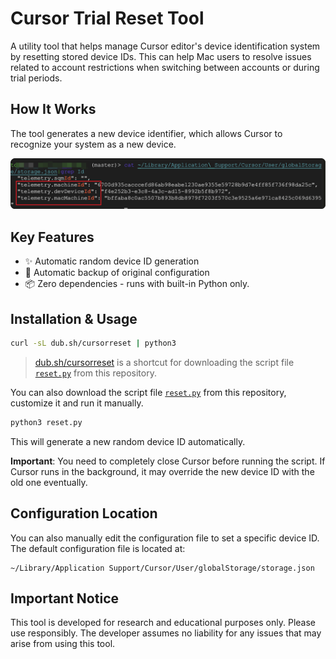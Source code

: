 # Cursor Trial Reset Tool

A utility tool that helps manage Cursor editor's device identification system by resetting stored device IDs. This can help Mac users to resolve issues related to account restrictions when switching between accounts or during trial periods.

## How It Works

The tool generates a new device identifier, which allows Cursor to recognize your system as a new device.

![Device ID Management](./public/ids.png)

## Key Features

- ✨ Automatic random device ID generation
- 🔄 Automatic backup of original configuration
- 📦 Zero dependencies - runs with built-in Python only.

## Installation & Usage
```bash
curl -sL dub.sh/cursorreset | python3
```
> [dub.sh/cursorreset](https://dub.sh/cursorreset) is a shortcut for downloading the script file [`reset.py`](./reset.py) from this repository.


You can also download the script file [`reset.py`](./reset.py) from this repository, customize it and run it manually.

```bash
python3 reset.py
```


This will generate a new random device ID automatically.

**Important**: You need to completely close Cursor before running the script. If Cursor runs in the background, it may override the new device ID with the old one eventually.

## Configuration Location
You can also manually edit the configuration file to set a specific device ID. The default configuration file is located at:
```
~/Library/Application Support/Cursor/User/globalStorage/storage.json
```

## Important Notice

This tool is developed for research and educational purposes only. Please use responsibly. The developer assumes no liability for any issues that may arise from using this tool.
